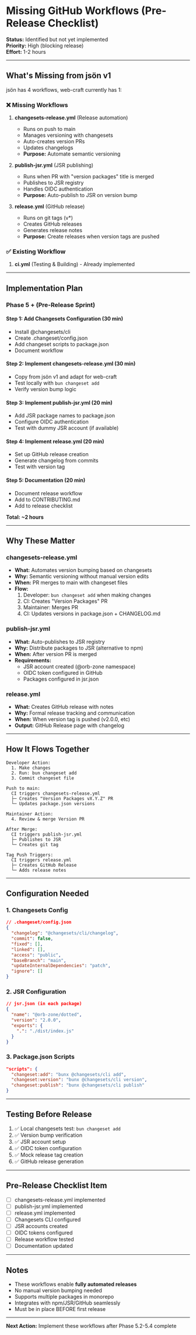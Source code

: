 # Missing GitHub Workflows (Pre-Release Checklist)

**Status:** Identified but not yet implemented  
**Priority:** High (blocking release)  
**Effort:** 1-2 hours

---

## What's Missing from jsön v1

jsön has 4 workflows, web-craft currently has 1:

### ❌ Missing Workflows

1. **changesets-release.yml** (Release automation)
   - Runs on push to main
   - Manages versioning with changesets
   - Auto-creates version PRs
   - Updates changelogs
   - **Purpose:** Automate semantic versioning

2. **publish-jsr.yml** (JSR publishing)
   - Runs when PR with "version packages" title is merged
   - Publishes to JSR registry
   - Handles OIDC authentication
   - **Purpose:** Auto-publish to JSR on version bump

3. **release.yml** (GitHub release)
   - Runs on git tags (v*)
   - Creates GitHub releases
   - Generates release notes
   - **Purpose:** Create releases when version tags are pushed

### ✅ Existing Workflow

1. **ci.yml** (Testing & Building) - Already implemented

---

## Implementation Plan

### Phase 5 + (Pre-Release Sprint)

#### Step 1: Add Changesets Configuration (30 min)
- Install @changesets/cli
- Create .changeset/config.json
- Add changeset scripts to package.json
- Document workflow

#### Step 2: Implement changesets-release.yml (30 min)
- Copy from jsön v1 and adapt for web-craft
- Test locally with `bun changeset add`
- Verify version bump logic

#### Step 3: Implement publish-jsr.yml (20 min)
- Add JSR package names to package.json
- Configure OIDC authentication
- Test with dummy JSR account (if available)

#### Step 4: Implement release.yml (20 min)
- Set up GitHub release creation
- Generate changelog from commits
- Test with version tag

#### Step 5: Documentation (20 min)
- Document release workflow
- Add to CONTRIBUTING.md
- Add to release checklist

**Total: ~2 hours**

---

## Why These Matter

### changesets-release.yml
- **What:** Automates version bumping based on changesets
- **Why:** Semantic versioning without manual version edits
- **When:** PR merges to main with changeset files
- **Flow:**
  1. Developer: `bun changeset add` when making changes
  2. CI: Creates "Version Packages" PR
  3. Maintainer: Merges PR
  4. CI: Updates versions in package.json + CHANGELOG.md

### publish-jsr.yml
- **What:** Auto-publishes to JSR registry
- **Why:** Distribute packages to JSR (alternative to npm)
- **When:** After version PR is merged
- **Requirements:**
  - JSR account created (@orb-zone namespace)
  - OIDC token configured in GitHub
  - Packages configured in jsr.json

### release.yml
- **What:** Creates GitHub release with notes
- **Why:** Formal release tracking and communication
- **When:** When version tag is pushed (v2.0.0, etc)
- **Output:** GitHub Release page with changelog

---

## How It Flows Together

```
Developer Action:
  1. Make changes
  2. Run: bun changeset add
  3. Commit changeset file
  
Push to main:
  CI triggers changesets-release.yml
  ├─ Creates "Version Packages vX.Y.Z" PR
  └─ Updates package.json versions

Maintainer Action:
  4. Review & merge Version PR
  
After Merge:
  CI triggers publish-jsr.yml
  ├─ Publishes to JSR
  └─ Creates git tag
  
Tag Push Triggers:
  CI triggers release.yml
  ├─ Creates GitHub Release
  └─ Adds release notes
```

---

## Configuration Needed

### 1. Changesets Config

```json
// .changeset/config.json
{
  "changelog": "@changesets/cli/changelog",
  "commit": false,
  "fixed": [],
  "linked": [],
  "access": "public",
  "baseBranch": "main",
  "updateInternalDependencies": "patch",
  "ignore": []
}
```

### 2. JSR Configuration

```json
// jsr.json (in each package)
{
  "name": "@orb-zone/dotted",
  "version": "2.0.0",
  "exports": {
    ".": "./dist/index.js"
  }
}
```

### 3. Package.json Scripts

```json
"scripts": {
  "changeset:add": "bunx @changesets/cli add",
  "changeset:version": "bunx @changesets/cli version",
  "changeset:publish": "bunx @changesets/cli publish"
}
```

---

## Testing Before Release

1. ✅ Local changesets test: `bun changeset add`
2. ✅ Version bump verification
3. ✅ JSR account setup
4. ✅ OIDC token configuration
5. ✅ Mock release tag creation
6. ✅ GitHub release generation

---

## Pre-Release Checklist Item

- [ ] changesets-release.yml implemented
- [ ] publish-jsr.yml implemented  
- [ ] release.yml implemented
- [ ] Changesets CLI configured
- [ ] JSR accounts created
- [ ] OIDC tokens configured
- [ ] Release workflow tested
- [ ] Documentation updated

---

## Notes

- These workflows enable **fully automated releases**
- No manual version bumping needed
- Supports multiple packages in monorepo
- Integrates with npm/JSR/GitHub seamlessly
- Must be in place BEFORE first release

---

**Next Action:** Implement these workflows after Phase 5.2-5.4 complete
